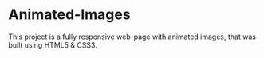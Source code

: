 # Animated-Images
This project is a fully responsive web-page with animated images, that was built using HTML5 & CSS3.

